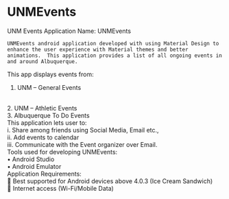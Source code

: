 # UNMEvents
UNM Events
Application Name: UNMEvents



	UNMEvents android application developed with using Material Design to enhance the user experience with Material themes and better animations.  This application provides a list of all ongoing events in and around Albuquerque. 

This app displays events from:
<br>
1.	UNM – General Events
<br>
2.	UNM – Athletic Events
<br>
3.	Albuquerque To Do Events
<br>
This application lets user to:
<br>
i.	Share among friends using Social Media, Email etc.,
<br>
ii.	Add events to calendar
<br>
iii.	Communicate with the Event organizer over Email.
<br>
 Tools used for developing UNMEvents:
<br>
•	Android Studio
<br>
•	Android Emulator
<br>
Application Requirements:
<br>
	Best supported for Android devices above 4.0.3 (Ice Cream Sandwich)
<br>
	Internet access (Wi-Fi/Mobile Data)

 

